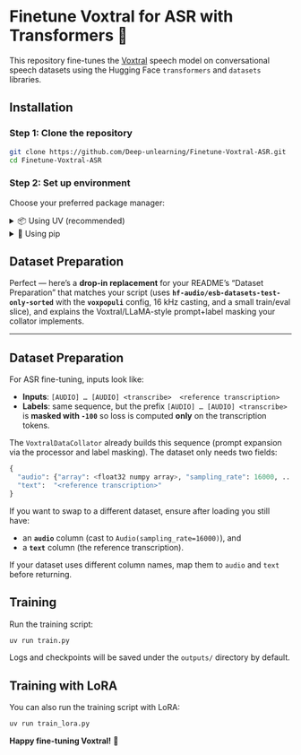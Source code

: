 # Finetune Voxtral for ASR with Transformers 🤗

This repository fine-tunes the [Voxtral](https://huggingface.co/mistralai/Voxtral-Mini-3B-2507) speech model on conversational speech datasets using the Hugging Face `transformers` and `datasets` libraries.

## Installation

### Step 1: Clone the repository

```bash
git clone https://github.com/Deep-unlearning/Finetune-Voxtral-ASR.git
cd Finetune-Voxtral-ASR
```

### Step 2: Set up environment

Choose your preferred package manager:

<details>
<summary>📦 Using UV (recommended)</summary>

[Install `uv`](https://docs.astral.sh/uv/getting-started/installation/)

```bash
uv venv .venv --python 3.10 && source .venv/bin/activate
uv pip install -r requirements.txt
```

</details>

<details>
<summary>🐍 Using pip</summary>

```bash
python -m venv .venv --python 3.10 && source .venv/bin/activate
pip install --upgrade pip
pip install -r requirements.txt
```

</details>

## Dataset Preparation

Perfect — here’s a **drop-in replacement** for your README’s “Dataset Preparation” that matches your script (uses **`hf-audio/esb-datasets-test-only-sorted`** with the **`voxpopuli`** config, 16 kHz casting, and a small train/eval slice), and explains the Voxtral/LLaMA-style prompt+label masking your collator implements.

---

## Dataset Preparation

For ASR fine-tuning, inputs look like:

* **Inputs**: `[AUDIO] … [AUDIO] <transcribe>  <reference transcription>`
* **Labels**: same sequence, but the prefix `[AUDIO] … [AUDIO] <transcribe>` is **masked with `-100`** so loss is computed **only** on the transcription tokens.

The `VoxtralDataCollator` already builds this sequence (prompt expansion via the processor and label masking).
The dataset only needs two fields:

```python
{
  "audio": {"array": <float32 numpy array>, "sampling_rate": 16000, ...},
  "text":  "<reference transcription>"
}
```


If you want to swap to a different dataset, ensure after loading you still have:

* an **`audio`** column (cast to `Audio(sampling_rate=16000)`), and
* a **`text`** column (the reference transcription).

If your dataset uses different column names, map them to `audio` and `text` before returning.

## Training

Run the training script:

```bash
uv run train.py
```

Logs and checkpoints will be saved under the `outputs/` directory by default.

## Training with LoRA

You can also run the training script with LoRA:

```bash
uv run train_lora.py
```

**Happy fine-tuning Voxtral!** 🚀
